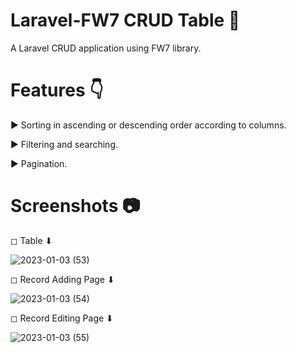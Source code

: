 # Laravel-FW7 CRUD Table 📝
A Laravel CRUD application using FW7 library.

# Features 👇

► Sorting in ascending or descending order according to columns.

► Filtering and searching.

► Pagination.

# Screenshots 📷

◻ Table ⬇

![2023-01-03 (53)](https://user-images.githubusercontent.com/86152924/210439076-b633b3c4-1484-433d-a93f-8b5ddaed6f70.png)

◻ Record Adding Page ⬇

![2023-01-03 (54)](https://user-images.githubusercontent.com/86152924/210439097-dde8a6d7-649f-46f7-920c-ac7df4e88e75.png)

◻ Record Editing Page ⬇

![2023-01-03 (55)](https://user-images.githubusercontent.com/86152924/210439125-94c2cf21-3ceb-463a-b345-4ceb211b27b0.png)
